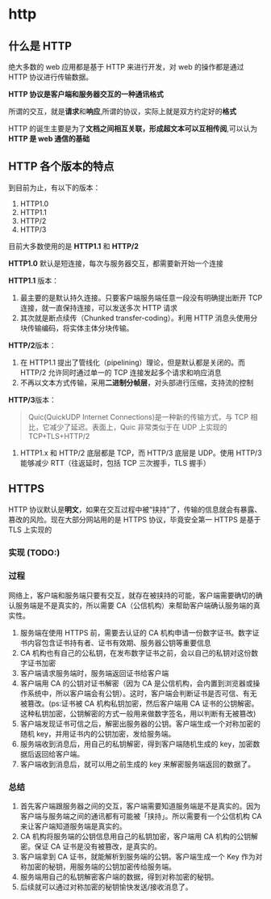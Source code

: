 # http

## 什么是 HTTP

绝大多数的 web 应用都是基于 HTTP 来进行开发，对 web 的操作都是通过 HTTP 协议进行传输数据。

**HTTP 协议是客户端和服务器交互的一种通讯格式**

所谓的交互，就是**请求**和**响应**,所谓的协议，实际上就是双方约定好的**格式**

HTTP 的诞生主要是为了**文档之间相互关联，形成超文本可以互相传阅**,可以认为**HTTP 是 web 通信的基础**

## HTTP 各个版本的特点

到目前为止，有以下的版本：

1. HTTP1.0
1. HTTP1.1
1. HTTP/2
1. HTTP/3

目前大多数使用的是 **HTTP1.1** 和 **HTTP/2**

**HTTP1.0** 默认是短连接，每次与服务器交互，都需要新开始一个连接

**HTTP1.1** 版本：

1. 最主要的是默认持久连接。只要客户端服务端任意一段没有明确提出断开 TCP 连接，就一直保持连接，可以发送多次 HTTP 请求
1. 其次就是断点续传（Chunked transfer-coding）。利用 HTTP 消息头使用分块传输编码，将实体主体分块传输。

**HTTP/2**版本：

1. 在 HTTP1.1 提出了管线化（pipelining）理论，但是默认都是关闭的。而 HTTP/2 允许同时通过单一的 TCP 连接发起多个请求和响应消息
1. 不再以文本方式传输，采用**二进制分帧层**，对头部进行压缩，支持流的控制

**HTTP/3**版本：

> Quic(QuickUDP Internet Connections)是一种新的传输方式，与 TCP 相比，它减少了延迟。表面上，Quic 非常类似于在 UDP 上实现的 TCP+TLS+HTTP/2

1. HTTP1.x 和 HTTP/2 底层都是 TCP，而 HTTP/3 底层是 UDP。使用 HTTP/3 能够减少 RTT（往返延时，包括 TCP 三次握手，TLS 握手）

## HTTPS

HTTP 协议默认是**明文**，如果在交互过程中被“挟持”了，传输的信息就会有暴露、篡改的风险。现在大部分网站用的是 HTTPS 协议，毕竟安全第一
HTTPS 是基于 TLS 上实现的

### 实现 (TODO:)

### 过程

网络上，客户端和服务端只要有交互，就存在被挟持的可能，客户端需要确切的确认服务端是不是真实的，所以需要 CA（公信机构）来帮助客户端确认服务端的真实性。

1. 服务端在使用 HTTPS 前，需要去认证的 CA 机构申请一份数字证书。数字证书内容包含证书持有者、证书有效期、服务器公钥等重要信息
1. CA 机构也有自己的公私钥，在发布数字证书之前，会以自己的私钥对这份数字证书加密
1. 客户端请求服务端时，服务端返回证书给客户端
1. 客户端用 CA 的公钥对证书解密（因为 CA 是公信机构，会内置到浏览器或操作系统中，所以客户端会有公钥）。这时，客户端会判断证书是否可信、有无被篡改。(ps:证书被 CA 机构私钥加密，然后客户端用 CA 证书的公钥解密。这种私钥加密，公钥解密的方式一般用来做数字签名，用以判断有无被篡改)
1. 客户端发现证书可信之后，解密出服务器的公钥。客户端生成一个对称加密的随机 key，并用证书内的公钥加密，发给服务端。
1. 服务端收到消息后，用自己的私钥解密，得到客户端随机生成的 key，加密数据后返回给客户端。
1. 客户端收到消息后，就可以用之前生成的 key 来解密服务端返回的数据了。

### 总结

1. 首先客户端跟服务器之间的交互，客户端需要知道服务端是不是真实的。因为客户端与服务端之间的通讯都有可能被「挟持」。所以需要有一个公信机构 CA 来让客户端知道服务端是真实的。
1. CA 机构将服务端的公钥信息用自己的私钥加密，客户端用 CA 机构的公钥解密。保证 CA 证书是没有被篡改，是真实的。
1. 客户端拿到 CA 证书，就能解析到服务端的公钥。客户端生成一个 Key 作为对称加密的秘钥，用服务端的公钥加密传给服务端。
1. 服务端用自己的私钥解密客户端的数据，得到对称加密的秘钥。
1. 后续就可以通过对称加密的秘钥愉快发送/接收消息了。
